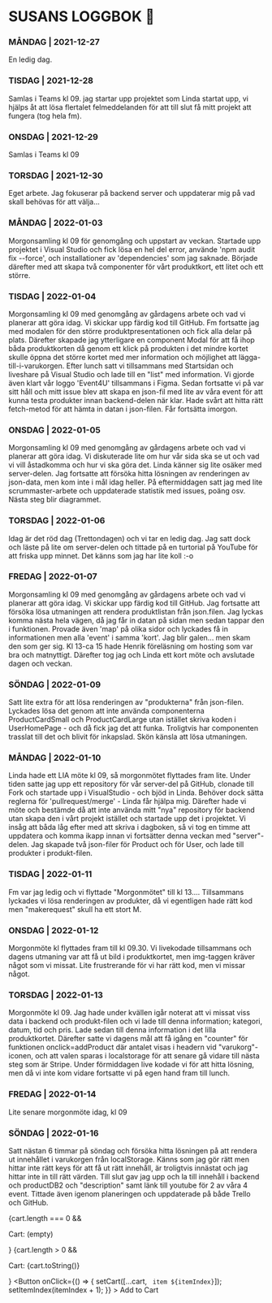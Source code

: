 # SUSANS LOGGBOK  📒

### MÅNDAG | 2021-12-27
En ledig dag.

### TISDAG | 2021-12-28
Samlas i Teams kl 09. jag startar upp projektet som Linda startat upp, vi hjälps åt att lösa flertalet felmeddelanden för att till slut få mitt projekt att fungera (tog hela fm).

### ONSDAG | 2021-12-29
Samlas i Teams kl 09

### TORSDAG | 2021-12-30
Eget arbete. Jag fokuserar på backend server och uppdaterar mig på vad skall behövas för att välja...
### MÅNDAG | 2022-01-03
Morgonsamling kl 09 för genomgång och uppstart av veckan. Startade upp projektet i Visual Studio och fick lösa en hel del error, använde 'npm audit fix --force', och installationer av 'dependencies' som jag saknade. Började därefter med att skapa två componenter för vårt produktkort, ett litet och ett större. 

### TISDAG | 2022-01-04
Morgonsamling kl 09 med genomgång av gårdagens arbete och vad vi planerar att göra idag. Vi skickar upp färdig kod till GitHub.
Fm fortsatte jag med modalen för den större produktpresentationen och fick alla delar på plats. Därefter skapade jag ytterligare en component Modal för att få ihop båda produktkorten då genom ett klick på produkten i det mindre kortet skulle öppna det större kortet med mer information och möjlighet att lägga-till-i-varukorgen.  Efter lunch satt vi tillsammans med Startsidan och liveshare på Visual Studio och lade till en "list" med information. Vi gjorde även klart vår loggo 'Event4U' tillsammans i Figma. Sedan fortsatte vi på var sitt håll och mitt issue blev att skapa en json-fil med lite av våra event för att kunna testa produkter innan backend-delen när klar. Hade svårt att hitta rätt fetch-metod för att hämta in datan i json-filen. Får fortsätta imorgon.

### ONSDAG | 2022-01-05
Morgonsamling kl 09 med genomgång av gårdagens arbete och vad vi planerar att göra idag. Vi diskuterade lite om hur vår sida ska se ut och vad vi vill åstadkomma och hur vi ska göra det. Linda känner sig lite osäker med server-delen. Jag fortsatte att försöka hitta lösningen av renderingen av json-data, men kom inte i mål idag heller. På eftermiddagen satt jag med lite scrummaster-arbete och uppdaterade statistik med issues, poäng osv. Nästa steg blir diagrammet. 

### TORSDAG | 2022-01-06
Idag är det röd dag (Trettondagen) och vi tar en ledig dag. Jag satt dock och läste på lite om server-delen och tittade på en turtorial på YouTube för att friska upp minnet. Det känns som jag har lite koll :-o

### FREDAG | 2022-01-07
Morgonsamling kl 09 med genomgång av gårdagens arbete och vad vi planerar att göra idag. Vi skickar upp färdig kod till GitHub. Jag fortsatte att försöka lösa utmaningen att rendera produktlistan från json.filen. Jag lyckas komma nästa hela vägen, då jag får in datan på sidan men sedan tappar den i funktionen. Provade även 'map' på olika sidor och lyckades få in informationen men alla 'event' i samma 'kort'. Jag blir galen... men skam den som ger sig. 
Kl 13-ca 15 hade Henrik föreläsning om hosting som var bra och matnyttigt. Därefter tog jag och Linda ett kort möte och avslutade dagen och veckan. 

### SÖNDAG | 2022-01-09
Satt lite extra för att lösa renderingen av "produkterna" från json-filen. Lyckades lösa det genom att inte använda componenterna ProductCardSmall och ProductCardLarge utan istället skriva koden i UserHomePage - och då fick jag det att funka. Troligtvis har componenten trasslat till det och blivit för inkapslad. Skön känsla att lösa utmaningen.

### MÅNDAG | 2022-01-10
Linda hade ett LIA möte kl 09, så morgonmötet flyttades fram lite. Under tiden satte jag upp ett repository för vår server-del på GitHub, clonade till Fork och startade upp i VisualStudio - och bjöd in Linda. Behöver dock sätta reglerna för 'pullrequest/merge' - Linda får hjälpa mig. Därefter hade vi möte och bestämde då att inte använda mitt "nya" repository för backend utan skapa den i vårt projekt istället och startade upp det i projektet. Vi insåg att båda låg efter med att skriva i dagboken, så vi tog en timme att uppdatera och komma ikapp innan vi fortsätter denna veckan med "server"-delen. Jag skapade två json-filer för Product och för User, och lade till produkter i produkt-filen.

### TISDAG | 2022-01-11
Fm var jag ledig och vi flyttade "Morgonmötet" till kl 13.... Tillsammans lyckades vi lösa renderingen av produkter, då vi egentligen hade rätt kod men "makerequest" skull ha ett stort M.

### ONSDAG | 2022-01-12
Morgonmöte kl flyttades fram till kl 09.30. Vi livekodade tillsammans och dagens utmaning var att få ut bild i produktkortet, men img-taggen kräver något som vi missat. Lite frustrerande för vi har rätt kod, men vi missar något.

### TORSDAG | 2022-01-13
Morgonmöte kl 09. Jag hade under kvällen igår noterat att vi missat viss data i backend och produkt-filen och vi lade till denna information; kategori, datum, tid och pris. Lade sedan till denna information i det lilla produktkortet. Därefter satte vi dagens mål att få igång en "counter" för funktionen onclick=addProduct där antalet visas i headern vid "varukorg"-iconen, och att valen sparas i localstorage för att senare gå vidare till nästa steg som är Stripe. Under förmiddagen live kodade vi för att hitta lösning, men då vi inte kom vidare fortsatte vi på egen hand fram till lunch. 

### FREDAG | 2022-01-14
Lite senare morgonmöte idag, kl 09

### SÖNDAG | 2022-01-16
Satt nästan 6 timmar på söndag och försöka hitta lösningen på att rendera ut innehållet i varukorgen från localStorage. Känns som jag gör rätt men hittar inte rätt keys för att få ut rätt innehåll, är troligtvis innästat och jag hittar inte in till rätt värden. Till slut gav jag upp och la till innehåll i backend och productDB2 och "description" samt länk till youtube för 2 av våra 4 event. Tittade även igenom planeringen och uppdaterade på både Trello och GitHub.



 {cart.length === 0 && <p>Cart: (empty)</p>}
          {cart.length > 0 && <p>Cart: {cart.toString()}</p>}
          <Button
              onClick={() => {
                  setCart([...cart, ` item ${itemIndex}`]);
                  setItemIndex(itemIndex + 1);
              }}
              >
                  Add to Cart
          </Button>
                  